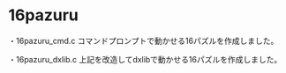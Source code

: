 # 16pazuru
・16pazuru_cmd.c
コマンドプロンプトで動かせる16パズルを作成しました。

・16pazuru_dxlib.c
上記を改造してdxlibで動かせる16パズルを作成しました。
